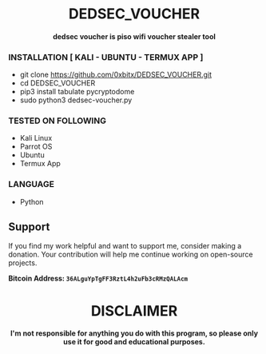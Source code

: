 
<h1 align="center"> DEDSEC_VOUCHER </h1>
<h4 align="center">dedsec voucher is piso wifi voucher stealer tool</h4>

### INSTALLATION [ KALI - UBUNTU - TERMUX APP  ]
* git clone https://github.com/0xbitx/DEDSEC_VOUCHER.git
* cd DEDSEC_VOUCHER
* pip3 install tabulate pycryptodome
* sudo python3 dedsec-voucher.py

### TESTED ON FOLLOWING
* Kali Linux 
* Parrot OS 
* Ubuntu
* Termux App

### LANGUAGE 
* Python


## Support

If you find my work helpful and want to support me, consider making a donation. Your contribution will help me continue working on open-source projects.

**Bitcoin Address: `36ALguYpTgFF3RztL4h2uFb3cRMzQALAcm`**


<h1 align="center"> DISCLAIMER </h1>

<h4 align="center">I'm not responsible for anything you do with this program, so please only use it for good and educational purposes. </h4>

